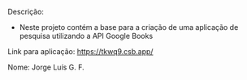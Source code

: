 Descrição:


- Neste projeto contém a base para a criação de uma aplicação de pesquisa utilizando a API Google Books


Link para aplicação: https://tkwq9.csb.app/

Nome: Jorge Luís G. F.
